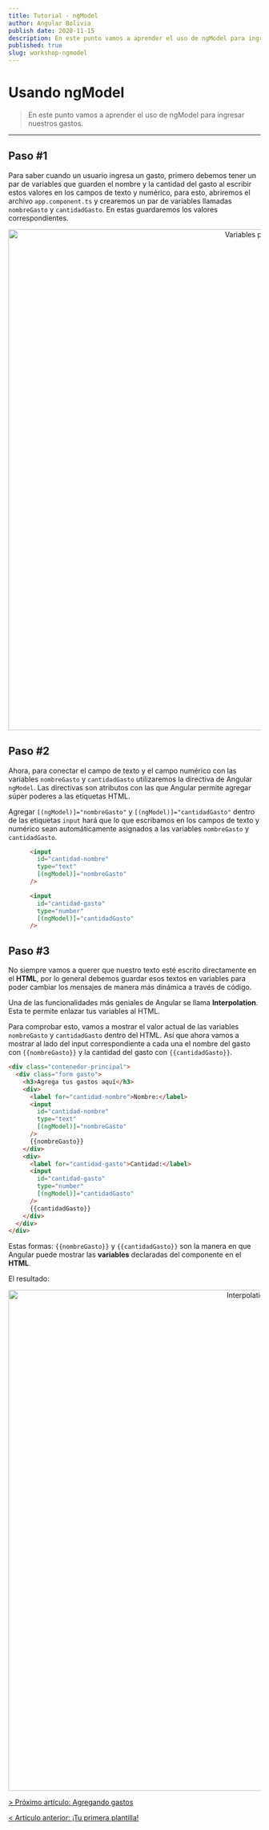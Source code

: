 ```yaml
---
title: Tutorial - ngModel
author: Angular Bolivia
publish date: 2020-11-15
description: En este punto vamos a aprender el uso de ngModel para ingresar nuestros gastos.
published: true
slug: workshop-ngmodel
---
```


# Usando ngModel

> En este punto vamos a aprender el uso de ngModel para ingresar nuestros gastos.

***

## Paso #1

Para saber cuando un usuario ingresa un gasto, primero debemos tener un par de variables que guarden el nombre y la cantidad del gasto al escribir estos valores en los campos de texto y numérico, para esto, abriremos el archivo `app.component.ts` y crearemos un par de variables llamadas `nombreGasto` y `cantidadGasto`. En estas guardaremos los valores correspondientes.

<div align="center">
  <img src="/assets/img/component-1.png" alt="Variables para el gasto" style="width: 1000px;">
</div>

## Paso #2

Ahora, para conectar el campo de texto y el campo numérico con las variables `nombreGasto` y `cantidadGasto` utilizaremos la directiva de Angular `ngModel`. Las directivas son atributos con las que Angular permite agregar súper poderes a las etiquetas HTML.

Agregar `[(ngModel)]="nombreGasto"` y `[(ngModel)]="cantidadGasto"` dentro de las etiquetas `input` hará que lo que escribamos en los campos de texto y numérico sean automáticamente asignados a las variables `nombreGasto` y `cantidadGasto`.

```html
      <input
        id="cantidad-nombre"
        type="text"
        [(ngModel)]="nombreGasto"
      />
```

```html
      <input
        id="cantidad-gasto"
        type="number"
        [(ngModel)]="cantidadGasto"
      />
```

## Paso #3

No siempre vamos a querer que nuestro texto esté escrito directamente en el **HTML**, por lo general debemos guardar esos textos en variables para poder cambiar los mensajes de manera más dinámica a través de código.

Una de las funcionalidades más geniales de Angular se llama **Interpolation**. Esta te permite enlazar tus variables al HTML.

Para comprobar esto, vamos a mostrar el valor actual de las variables `nombreGasto` y `cantidadGasto` dentro del HTML. Así que ahora vamos a mostrar al lado del input correspondiente a cada una el nombre del gasto con `{{nombreGasto}}` y la cantidad del gasto con `{{cantidadGasto}}`.

```html
<div class="contenedor-principal">
  <div class="form gasto">
    <h3>Agrega tus gastos aquí</h3>
    <div>
      <label for="cantidad-nombre">Nombre:</label>
      <input
        id="cantidad-nombre"
        type="text"
        [(ngModel)]="nombreGasto"
      />
      {{nombreGasto}}
    </div>
    <div>
      <label for="cantidad-gasto">Cantidad:</label>
      <input
        id="cantidad-gasto"
        type="number"
        [(ngModel)]="cantidadGasto"
      />
      {{cantidadGasto}}
    </div>
  </div>
</div>
```

Estas formas: `{{nombreGasto}}` y `{{cantidadGasto}}` son la manera en que Angular puede mostrar las **variables** declaradas del componente en el **HTML**.

El resultado:

<div align="center">
  <img src="/assets/img/component-2.png" alt="Interpolation aplicado" style="width: 1000px;">
</div>

[> Próximo artículo: Agregando gastos](/blog/workshop-expenses)

[< Artículo anterior: ¡Tu primera plantilla!](/blog/workshop-template)
